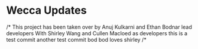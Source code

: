 # Wecca Updates
/*
This project has been taken over by Anuj Kulkarni and Ethan Bodnar lead developers
With Shirley Wang and Cullen Macloed as developers
this is a test commit
another test commit
bod bod loves shirley
/*